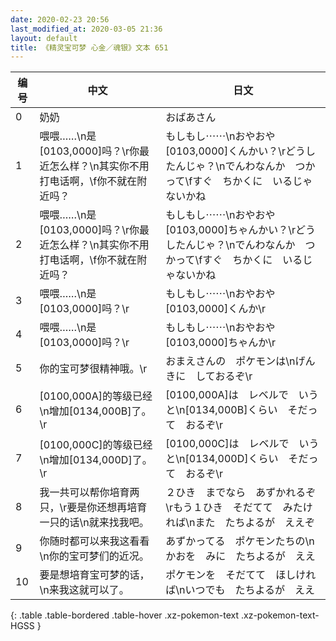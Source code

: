 ```yaml
---
date: 2020-02-23 20:56
last_modified_at: 2020-03-05 21:36
layout: default
title: 《精灵宝可梦 心金／魂银》文本 651
---
```

| 编号 | 中文 | 日文 |
| ---- | ---- | ---- |
| 0 | 奶奶 | おばあさん |
| 1 | 喂喂……\n是[0103,0000]吗？\r你最近怎么样？\n其实你不用打电话啊，\f你不就在附近吗？ | もしもし⋯⋯\nおやおや　[0103,0000]くんかい？\rどうしたんじゃ？\nでんわなんか　つかって\fすぐ　ちかくに　いるじゃないかね |
| 2 | 喂喂……\n是[0103,0000]吗？\r你最近怎么样？\n其实你不用打电话啊，\f你不就在附近吗？ | もしもし⋯⋯\nおやおや　[0103,0000]ちゃんかい？\rどうしたんじゃ？\nでんわなんか　つかって\fすぐ　ちかくに　いるじゃないかね |
| 3 | 喂喂……\n是[0103,0000]吗？\r | もしもし⋯⋯\nおやおや　[0103,0000]くんか\r |
| 4 | 喂喂……\n是[0103,0000]吗？\r | もしもし⋯⋯\nおやおや　[0103,0000]ちゃんか\r |
| 5 | 你的宝可梦很精神哦。\r | おまえさんの　ポケモンは\nげんきに　しておるぞ\r |
| 6 | [0100,000A]的等级已经\n增加[0134,000B]了。\r | [0100,000A]は　レベルで　いうと\n[0134,000B]くらい　そだって　おるぞ\r |
| 7 | [0100,000C]的等级已经\n增加[0134,000D]了。\r | [0100,000C]は　レベルで　いうと\n[0134,000D]くらい　そだって　おるぞ\r |
| 8 | 我一共可以帮你培育两只，\r要是你还想再培育一只的话\n就来找我吧。 | ２ひき　までなら　あずかれるぞ\rもう１ひき　そだてて　みたければ\nまた　たちよるが　ええぞ |
| 9 | 你随时都可以来我这看看\n你的宝可梦们的近况。 | あずかってる　ポケモンたちの\nかおを　みに　たちよるが　ええ |
| 10 | 要是想培育宝可梦的话，\n来我这就可以了。 | ポケモンを　そだてて　ほしければ\nいつでも　たちよるが　ええ |
{: .table .table-bordered .table-hover .xz-pokemon-text .xz-pokemon-text-HGSS }